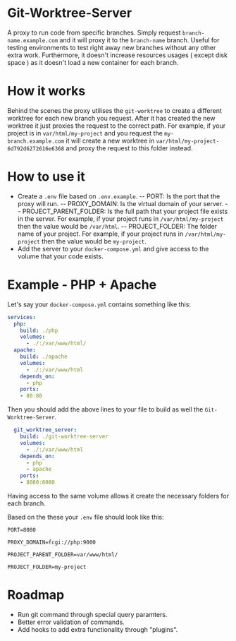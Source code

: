 
# Git-Worktree-Server

A proxy to run code from specific branches. Simply request `branch-name.example.com` and it will proxy it to the `branch-name` branch. Useful for testing environments to test right away new branches without any other extra work. Furthermore, it doesn't increase resources usages ( except disk space ) as it doesn't load a new container for each branch.

  

# How it works

Behind the scenes the proxy utilises the `git-worktree` to create a different worktree for each new branch you request. After it has created the new worktree it just proxies the request to the correct path. For example, if your project is in `var/html/my-project` and you request the `my-branch.example.com` it will create a new worktree in `var/html/my-project-6d792d6272616e6368` and proxy the request to this folder instead.

  

# How to use it

 - Create a `.env` file based on `.env.example`.
 -- PORT: Is the port that the proxy will run.
 -- PROXY_DOMAIN: Is the virtual domain of your server.
 -- PROJECT_PARENT_FOLDER: Is the full path that your project file 	exists in the server. For example, if your project runs in `/var/html/my-project` then the value would be `/var/html`.
 -- PROJECT_FOLDER: The folder name of your project. For example, if your project runs in `/var/html/my-project` then the value would be `my-project`.
- Add the server to your `docker-compose.yml` and give access to the volume that your code exists.

# Example - PHP + Apache
Let's say your `docker-compose.yml` contains something like this:
```yaml
services:  
  php:  
    build: ./php  
    volumes:  
      - ./:/var/www/html/  
  apache:  
    build: ./apache  
    volumes:  
      - ./:/var/www/html  
    depends_on:  
      - php  
    ports:  
    - 80:80
```
Then you should add the above lines to your file to build as well the `Git-Worktree-Server`.
```yaml
  git_worktree_server:  
    build: ./git-worktree-server  
    volumes:  
      - ./:/var/www/html  
    depends_on:  
      - php
      - apache  
    ports:  
    - 8080:8080
```

Having access to the same volume allows it create the necessary folders for each branch.

Based on the these your `.env` file should look like this:
```
PORT=8080

PROXY_DOMAIN=fcgi://php:9000

PROJECT_PARENT_FOLDER=var/www/html/

PROJECT_FOLDER=my-project
```

# Roadmap
- Run git command through special query paramters.
- Better error validation of commands.
- Add hooks to add extra functionality through "plugins".